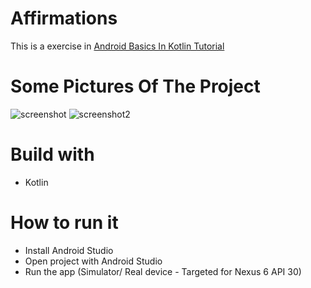 # Affirmations
This is a exercise in [Android Basics In Kotlin Tutorial](https://developer.android.com/courses/pathways/android-basics-kotlin-unit-2-pathway-3)
 
# Some Pictures Of The Project
![screenshot](https://user-images.githubusercontent.com/62549740/166405338-c3103434-bbfe-4ef0-a05c-422c28a2b794.png)
![screenshot2](https://user-images.githubusercontent.com/62549740/166405386-b7cb6d64-55d5-493d-aacf-25cf66dcc35d.png)

# Build with
- Kotlin

# How to run it
- Install Android Studio
- Open project with Android Studio
- Run the app (Simulator/ Real device - Targeted for Nexus 6 API 30)
